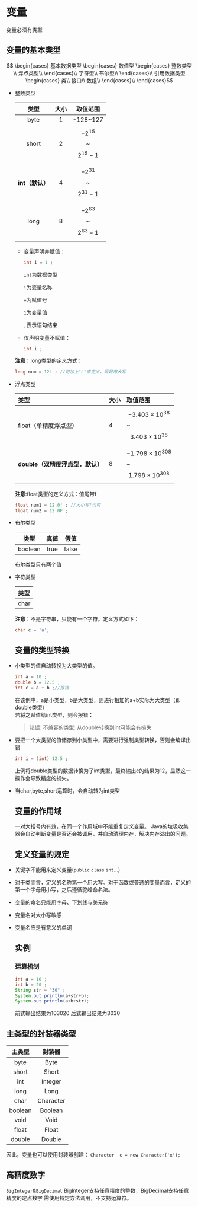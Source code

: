 # 变量
变量必须有类型
## 变量的基本类型

$$ \begin{cases} 
        基本数据类型
        \begin{cases}
          数值型
          \begin{cases}
            整数类型 \\
            浮点类型\\
          \end{cases}\\ 
          字符型\\
        布尔型\\
        \end{cases}\\
        引用数据类型
        \begin{cases}
        类\\
        接口\\
        数组\\
        \end{cases}\\            
    \end{cases}$$

* 整数类型

  | 类型 | 大小 | 取值范围 |
  | :---: | :---: | :---: |
  | byte | 1 | -128~127 |
  | short | 2 | $$-2^{15}$$~$$2^{15}-1 $$ |
  | **int（默认）** | 4 | $$-2^{31}$$~$$2^{31}-1 $$ |
  | long | 8 | $$-2^{63}$$~$$2^{63}-1 $$ |

  * 变量声明并赋值：

    ```java
    int i = 1 ;
    ```

    `int`为数据类型

    `i`为变量名称

    `=`为赋值号

    `1`为变量值

    `;`表示语句结束

  * 仅声明变量不赋值：

    ```java
    int i ;
    ```

  **注意**：long类型的定义方式：

  ```java
  long num = 12L ; //可加上"L"来定义，最好用大写
  ```

* 浮点类型

  | 类型 | 大小 | 取值范围 |
  | :--- | :--- | :--- |
  | float（单精度浮点型） | 4 | $$-3.403×10^{38}$$~$$3.403×10^{38} $$| 
  | **double（双精度浮点型，默认）** | 8 |$$-1.798×10^{308}$$~$$1.798×10^{308} $$|  

  **注意**:float类型的定义方式：值尾带f

  ```java
  float num1 = 12.0f ; //大小写f均可
  float num2 = 12.0F ;
  ```

* 布尔类型

  | 类型 | 真值 | 假值 |
  | :---: | :---: | :---: |
  | boolean | true | false |

  布尔类型只有两个值

* 字符类型

  | 类型 |
  | :--- |
  | char |

  **注意**：不是字符串，只能有一个字符。定义方式如下：

  ```java
  char c = 'a';
  ```

  ## 变量的类型转换

* 小类型的值自动转换为大类型的值。

  ```java
  int a = 10 ;
  double b = 12.5 ; 
  int c = a + b ;//报错
  ```

  在该例中，a是小类型，b是大类型，则进行相加的a+b实际为大类型（即double类型）  
  若将之赋值给int类型，则会报错：

  > 错误: 不兼容的类型: 从double转换到int可能会有损失

* 要把一个大类型的值储存到小类型中，需要进行强制类型转换，否则会编译出错

  ```java
  int i = (int) 12.5 ;
  ```

  上例将double类型的数据转换为了int类型，最终输出c的结果为12，显然这一操作会导致精度的损失。

* 当char,byte,short运算时，会自动转为int类型

  ## 变量的作用域

  一对大括号内有效，在同一个作用域中不能重复定义变量。
  Java的垃圾收集器会自动判断变量是否还会被调用，并自动清理内存，解决内存溢出的问题。

  ## 定义变量的规定

* 关键字不能用来定义变量\(`public` `class` `int`...\)

* 对于类而言，定义的名称第一个用大写。对于函数或普通的变量而言，定义的第一个字母用小写，之后遵循驼峰命名法。
* 变量的命名只能用字母、下划线与美元符
* 变量名对大小写敏感
* 变量名应是有意义的单词
  ## 实例

  ### 运算机制

  ```java
  int a = 10 ;
  int b = 20 ;
  String str = "30" ;
  System.out.println(a+str+b);
  System.out.println(a+b+str);
  ```

  前式输出结果为103020
  后式输出结果为3030

 ## 主类型的封装器类型
| 主类型 | 封装器 |
| :---: | :---: |
|byte | Byte|
|short|Short|
|int|Integer|
|long|Long|
|char|Character|
|boolean|Boolean|
|void|Void|
|float|Float|
|double|Double|
因此，变量也可以使用封装器创建：
`Character  c = new Character('x');`

## 高精度数字
`BigInteger`&`BigDecimal`
BigInteger支持任意精度的整数，BigDecimal支持任意精度的定点数字
需使用特定方法调用，不支持运算符。



